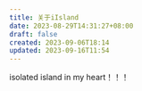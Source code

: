 ```yaml
---
title: 关于iIsland
date: 2023-08-29T14:31:27+08:00
draft: false
created: 2023-09-06T18:14
updated: 2023-09-16T11:54
---
```


isolated island in my heart！！！